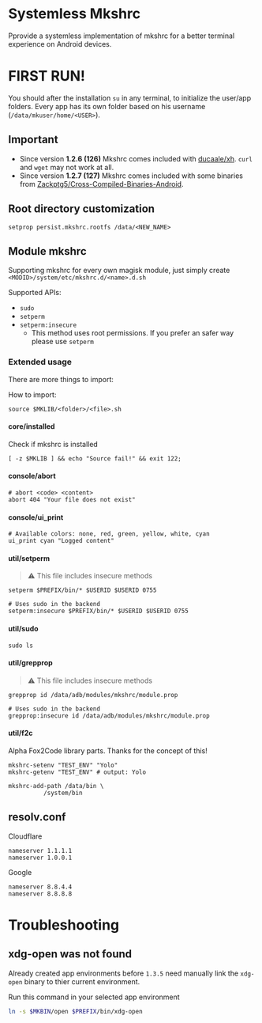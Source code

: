 # Systemless Mkshrc

Pprovide a systemless implementation of mkshrc for a better terminal experience on Android devices.

# FIRST RUN!

You should after the installation `su` in any terminal, to initialize the user/app folders. Every app has its own folder based on his username (`/data/mkuser/home/<USER>`).

## Important

- Since version **1.2.6 (126)** Mkshrc comes included with [ducaale/xh](https://github.com/ducaale/xh). `curl` and `wget` may not work at all.
- Since version **1.2.7 (127)** Mkshrc comes included with some binaries from [Zackptg5/Cross-Compiled-Binaries-Android](https://github.com/Zackptg5/Cross-Compiled-Binaries-Android).

## Root directory customization

`setprop persist.mkshrc.rootfs /data/<NEW_NAME>`

## Module mkshrc

Supporting mkshrc for every own magisk module, just simply create `<MODID>/system/etc/mkshrc.d/<name>.d.sh`

Supported APIs:

- `sudo`
- `setperm`
- `setperm:insecure`
  - This method uses root permissions. If you prefer an safer way please use `setperm`

### Extended usage

There are more things to import:

How to import:

```shell
source $MKLIB/<folder>/<file>.sh
```

#### core/installed

Check if mkshrc is installed

```shell
[ -z $MKLIB ] && echo "Source fail!" && exit 122;
```

#### console/abort

```shell
# abort <code> <content>
abort 404 "Your file does not exist"
```

#### console/ui_print

```shell
# Available colors: none, red, green, yellow, white, cyan
ui_print cyan "Logged content"
```

#### util/setperm

> ⚠️ This file includes insecure methods

```shell
setperm $PREFIX/bin/* $USERID $USERID 0755

# Uses sudo in the backend
setperm:insecure $PREFIX/bin/* $USERID $USERID 0755
```

#### util/sudo

```shell
sudo ls
```

#### util/grepprop

> ⚠️ This file includes insecure methods

```shell
grepprop id /data/adb/modules/mkshrc/module.prop

# Uses sudo in the backend
grepprop:insecure id /data/adb/modules/mkshrc/module.prop
```

#### util/f2c

Alpha Fox2Code library parts. Thanks for the concept of this!

```shell
mkshrc-setenv "TEST_ENV" "Yolo"
mkshrc-getenv "TEST_ENV" # output: Yolo

mkshrc-add-path /data/bin \
          /system/bin
```

## resolv.conf

Cloudflare

```
nameserver 1.1.1.1
nameserver 1.0.0.1
```

Google

```
nameserver 8.8.4.4
nameserver 8.8.8.8
```

# Troubleshooting

## xdg-open was not found

Already created app environments before `1.3.5` need manually link the `xdg-open` binary to thier current environment.

Run this command in your selected app environment
```bash
ln -s $MKBIN/open $PREFIX/bin/xdg-open
```
